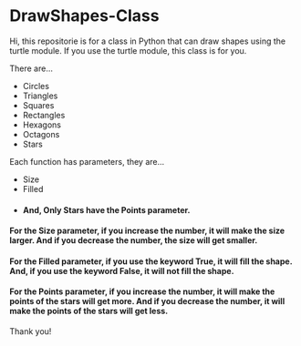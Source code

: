 # DrawShapes-Class

Hi, this repositorie is for a class in Python
that can draw shapes using the turtle module.
If you use the turtle module, this class is for you. 

There are...
* Circles
* Triangles
* Squares
* Rectangles
* Hexagons
* Octagons
* Stars

Each function has parameters, they are...
* Size
* Filled
* #### And, Only Stars have the Points parameter.

#### For the Size parameter, if you increase the number, it will make the size larger. And if you decrease the number, the size will get smaller.
#### For the Filled parameter, if you use the keyword True, it will fill the shape. And, if you use the keyword False, it will not fill the shape.
#### For the Points parameter, if you increase the number, it will make the points of the stars will get more. And if you decrease the number, it will make the points of the stars will get less.

Thank you!
